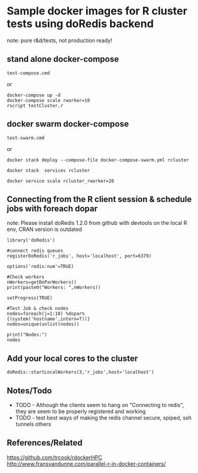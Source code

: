 # Sample docker images for R cluster tests using doRedis backend

note: pure r&d/tests, not production ready!

## stand alone docker-compose
~~~~
test-compose.cmd
~~~~
or
~~~~~
docker-compose up -d 
docker-compose scale rworker=10
rscript testCluster.r
~~~~~~

## docker swarm  docker-compose
~~~~
test-swarm.cmd
~~~~
or
~~~~~
docker stack deploy --compose-file docker-compose-swarm.yml rcluster

docker stack  services rcluster

docker service scale rcluster_rworker=20
~~~~~~

## Connecting from the R client session & schedule jobs with foreach dopar

note: Please install doRedis 1.2.0 from github with devtools on the local R env, CRAN version is outdated

~~~~
library('doRedis')

#connect redis queues
registerDoRedis('r_jobs', host='localhost', port=6379)

options('redis:num'=TRUE)

#Check workers
nWorkers=getDoParWorkers()
print(paste0("Workers: ",nWorkers))

setProgress(TRUE)

#Test Job & check nodes
nodes=foreach(j=1:10) %dopar%
{(system('hostname',intern=T))}
nodes=unique(unlist(nodes))

print("Nodes:")
nodes
~~~~

## Add your local cores to the cluster

~~~~
doRedis::startLocalWorkers(3,'r_jobs',host='localhost')

~~~~

## Notes/Todo

- TODO - Although the clients seem to hang on "Connecting to redis", they are seem to be properly registered and working
- TODO - test best ways of making the redis channel secure, spiped, ssh tunnels others

## References/Related
https://github.com/trcook/rdockerHPC
http://www.fransvandunne.com/parallel-r-in-docker-containers/

